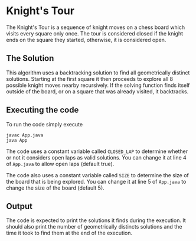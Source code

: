 # Knight's Tour

The Knight's Tour is a sequence of knight moves on a chess board which visits every square only once.
The tour is considered closed if the knight ends on the square they started, otherwise, it is considered open.

## The Solution

This algorithm uses a backtracking solution to find all geometrically distinct solutions.
Starting at the first square it then proceeds to explore all 8 possible knight moves nearby recursively.
If the solving function finds itself outside of the board, or on a square that was already visited, it backtracks.

## Executing the code

To run the code simply execute

```
javac App.java
java App
```

The code uses a constant variable called ``CLOSED_LAP`` to determine whether or not it considers open laps as valid solutions.
You can change it at line 4 of ``App.java`` to allow open laps (default true).

The code also uses a constant variable called ``SIZE`` to determine the size of the board that is being explored.
You can change it at line 5 of ``App.java`` to change the size of the board (default 5).

## Output

The code is expected to print the solutions it finds during the execution.
It should also print the number of geometrically distincts solutions and the time it took to find them at the end of the execution.
